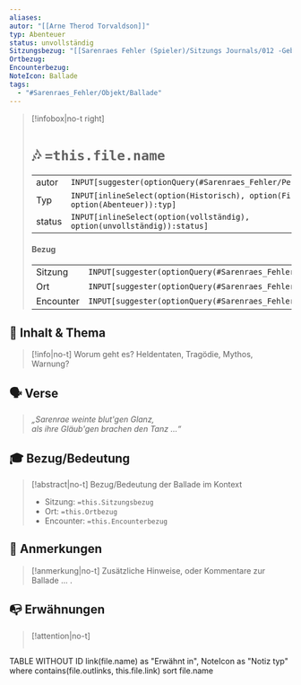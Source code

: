 ```yaml
---
aliases: 
autor: "[[Arne Therod Torvaldson]]"
typ: Abenteuer
status: unvollständig
Sitzungsbezug: "[[Sarenraes Fehler (Spieler)/Sitzungs Journals/012 -Gebrochenes Gleichgewicht- Journal.md|012 -Gebrochenes Gleichgewicht- Journal]]"
Ortbezug: 
Encounterbezug: 
NoteIcon: Ballade
tags:
  - "#Sarenraes_Fehler/Objekt/Ballade"
---
```

> [!infobox|no-t right]
> #  🎶 `=this.file.name`
> |    |    |
> |--- |  --- |
> | autor| `INPUT[suggester(optionQuery(#Sarenraes_Fehler/Personen)):autor]`|
> | Typ| `INPUT[inlineSelect(option(Historisch), option(Fiktiv), option(Abenteuer)):typ]`|
> | status| `INPUT[inlineSelect(option(vollständig), option(unvollständig)):status]` |
> #### Bezug
> |    |    |
> |--- |  --- |
> | Sitzung| `INPUT[suggester(optionQuery(#Sarenraes_Fehler/Session_Journal)):Sitzungsbezug]`|
> | Ort| `INPUT[suggester(optionQuery(#Sarenraes_Fehler/Ort)):Ortbezug]`|
> | Encounter| `INPUT[suggester(optionQuery(#Sarenraes_Fehler/Encounter)):Encounterbezug]`|


## 📝 Inhalt & Thema
> [!info|no-t]
> Worum geht es? Heldentaten, Tragödie, Mythos, Warnung?

## 🗣️ Verse
> *„Sarenrae weinte blut'gen Glanz,  
> als ihre Gläub'gen brachen den Tanz …“*


## 🎓 Bezug/Bedeutung 
> [!abstract|no-t]
> Bezug/Bedeutung der Ballade im Kontext
>- Sitzung: `=this.Sitzungsbezug`
>- Ort: `=this.Ortbezug`
>- Encounter: `=this.Encounterbezug`

## 📌 Anmerkungen
> [!anmerkung|no-t]
> Zusätzliche Hinweise, oder Kommentare zur Ballade
> ... .

## 📭 Erwähnungen 
> [!attention|no-t]
> ```dataview
TABLE WITHOUT ID link(file.name) as "Erwähnt in", NoteIcon as "Notiz typ"
where contains(file.outlinks, this.file.link)
sort file.name
